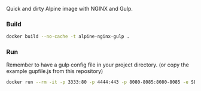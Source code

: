 Quick and dirty Alpine image with NGINX and Gulp.

### Build

```sh
docker build --no-cache -t alpine-nginx-gulp . 
```

### Run

Remember to have a gulp config file in your project directory.  (or copy the example gupfile.js from this repository)

```sh
docker run --rm -it -p 3333:80 -p 4444:443 -p 8080-8085:8080-8085 -e SERVERADDRESS=127.0.0.1 -v "$PWD":/workbench alpine-nginx-gulp 
```
